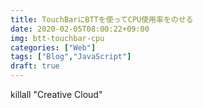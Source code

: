 ```yaml
---
title: TouchBarにBTTを使ってCPU使用率をのせる
date: 2020-02-05T08:00:22+09:00
img: btt-touchbar-cpu
categories: ["Web"]
tags: ["Blog","JavaScript"]
draft: true
---
```


killall "Creative Cloud"